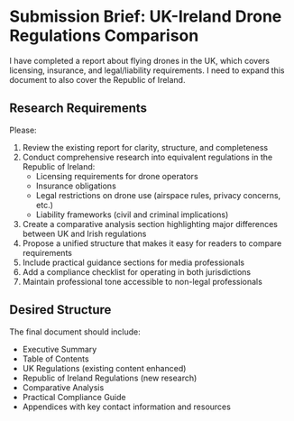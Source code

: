 # Submission Brief: UK-Ireland Drone Regulations Comparison

I have completed a report about flying drones in the UK, which covers licensing, insurance, and legal/liability requirements. I need to expand this document to also cover the Republic of Ireland.

## Research Requirements

Please:
1. Review the existing report for clarity, structure, and completeness
2. Conduct comprehensive research into equivalent regulations in the Republic of Ireland:
   - Licensing requirements for drone operators
   - Insurance obligations
   - Legal restrictions on drone use (airspace rules, privacy concerns, etc.)
   - Liability frameworks (civil and criminal implications)
3. Create a comparative analysis section highlighting major differences between UK and Irish regulations
4. Propose a unified structure that makes it easy for readers to compare requirements
5. Include practical guidance sections for media professionals
6. Add a compliance checklist for operating in both jurisdictions
7. Maintain professional tone accessible to non-legal professionals

## Desired Structure

The final document should include:
- Executive Summary
- Table of Contents
- UK Regulations (existing content enhanced)
- Republic of Ireland Regulations (new research)
- Comparative Analysis
- Practical Compliance Guide
- Appendices with key contact information and resources

